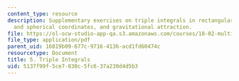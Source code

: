 ```yaml
---
content_type: resource
description: Supplementary exercises on triple integrals in rectangular, cylindrical,
  and spherical coordinates, and gravitational attraction.
file: https://ol-ocw-studio-app-qa.s3.amazonaws.com/courses/18-02-multivariable-calculus-fall-2007/5137f99f5ce7830c5fc637a230d4d5b3_triple_integrals.pdf
file_type: application/pdf
parent_uid: 16819b09-677c-9716-4136-acd1fd60474c
resourcetype: Document
title: 5. Triple Integrals
uid: 5137f99f-5ce7-830c-5fc6-37a230d4d5b3
---
```

